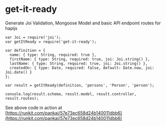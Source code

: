 # get-it-ready
Generate Joi Validation, Mongoose Model and basic API endpoint routes for hapijs

```
var Joi = require('joi');
var getItReady = require('get-it-ready');

var definition = {
  name: { type: String, required: true },
  firstName: { type: String, required: true, joi: Joi.string() },
  lastName: { type: String, required: true, joi: Joi.string() },
  createdOn: { type: Date, required: false, default: Date.now, joi: Joi.date() }
};

var result = getItReady(definition, 'persons', 'Person', 'person');

console.log(result.schema, result.model, result.controller, result.routes);
```

See above code in action at [https://runkit.com/pankaj/57e73ec658d24b140011dbb6](https://runkit.com/pankaj/57e73ec658d24b140011dbb6)
